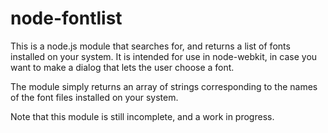 node-fontlist
==================

This is a node.js module that searches for, and returns a list of fonts installed
on your system. It is intended for use in node-webkit, in case you want to make a
dialog that lets the user choose a font.

The module simply returns an array of strings corresponding to the names of the
font files installed on your system.

Note that this module is still incomplete, and a work in progress.
